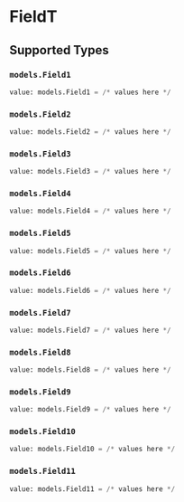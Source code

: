 # FieldT


## Supported Types

### `models.Field1`

```python
value: models.Field1 = /* values here */
```

### `models.Field2`

```python
value: models.Field2 = /* values here */
```

### `models.Field3`

```python
value: models.Field3 = /* values here */
```

### `models.Field4`

```python
value: models.Field4 = /* values here */
```

### `models.Field5`

```python
value: models.Field5 = /* values here */
```

### `models.Field6`

```python
value: models.Field6 = /* values here */
```

### `models.Field7`

```python
value: models.Field7 = /* values here */
```

### `models.Field8`

```python
value: models.Field8 = /* values here */
```

### `models.Field9`

```python
value: models.Field9 = /* values here */
```

### `models.Field10`

```python
value: models.Field10 = /* values here */
```

### `models.Field11`

```python
value: models.Field11 = /* values here */
```


